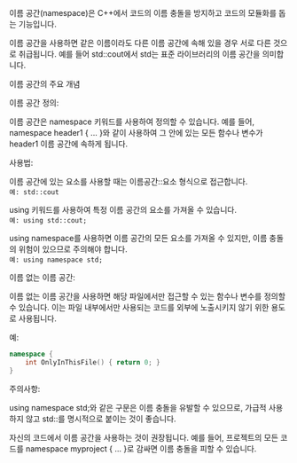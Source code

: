 이름 공간(namespace)은 C++에서 코드의 이름 충돌을 방지하고 코드의 모듈화를 돕는 기능입니다. 

이름 공간을 사용하면 같은 이름이라도 다른 이름 공간에 속해 있을 경우 서로 다른 것으로 취급됩니다. 예를 들어 std::cout에서 std는 표준 라이브러리의 이름 공간을 의미합니다.

이름 공간의 주요 개념  

이름 공간 정의:  

이름 공간은 namespace 키워드를 사용하여 정의할 수 있습니다. 예를 들어, namespace header1 { ... }와 같이 사용하여 그 안에 있는 모든 함수나 변수가 header1 이름 공간에 속하게 됩니다.

사용법:

이름 공간에 있는 요소를 사용할 때는 이름공간::요소 형식으로 접근합니다.  
```예: std::cout```

using 키워드를 사용하여 특정 이름 공간의 요소를 가져올 수 있습니다.  
```예: using std::cout;```

using namespace를 사용하면 이름 공간의 모든 요소를 가져올 수 있지만, 이름 충돌의 위험이 있으므로 주의해야 합니다.  
```예: using namespace std;```

이름 없는 이름 공간:

이름 없는 이름 공간을 사용하면 해당 파일에서만 접근할 수 있는 함수나 변수를 정의할 수 있습니다. 이는 파일 내부에서만 사용되는 코드를 외부에 노출시키지 않기 위한 용도로 사용됩니다.

예:
```cpp
namespace {
    int OnlyInThisFile() { return 0; }
}
```
주의사항:

using namespace std;와 같은 구문은 이름 충돌을 유발할 수 있으므로, 가급적 사용하지 않고 std::를 명시적으로 붙이는 것이 좋습니다.

자신의 코드에서 이름 공간을 사용하는 것이 권장됩니다. 예를 들어, 프로젝트의 모든 코드를 namespace myproject { ... }로 감싸면 이름 충돌을 피할 수 있습니다.
